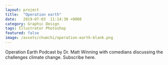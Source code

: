 ```yaml
---
layout: project
title:  "Operation earth"
date:   2019-07-03  11:14:30 +0000
category: Graphic Design
tags: Illustrator Photoshop
featured: false
image: /assets/chumchi/operation-earth-blank.png
---
```

Operation Earth
Podcast by Dr. Matt Winning with comedians discussing the challenges climate change.
Subscribe here.
